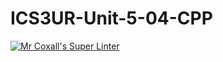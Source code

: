 # ICS3UR-Unit-5-04-CPP

[![Mr Coxall's Super Linter](https://github.com/KaitlynIp64/ICS3UR-Unit-5-04-CPP/workflows/Mr%20Coxall's%20Super%20Linter/badge.svg)](https://github.com/KaitlynIp64/ICS3UR-Unit-5-04-CPP/actions/)
